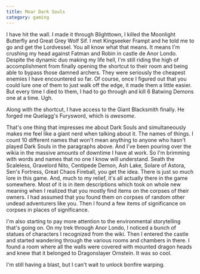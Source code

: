 ```yaml
---
title: Moar Dark Souls
category: gaming
---
```

I have hit the wall. I made it through Blighttown, I killed the Moonlight Butterfly and Great Grey Wolf Sif. I met Kingseeker Frampt and he told me to go and get the Lordvessel. You all know what that means. It means I'm crushing my head against Fatman and Robin in castle de Anor Londo. Despite the dynamic duo making my life hell, I'm still riding the high of accomplishment from finally opening the shortcut to their room and being able to bypass those damned archers. They were seriously the cheapest enemies I have encountered so far. Of course, once I figured out that you could lure one of them to just walk off the edge, it made them a little easier. But every time I died to them, I had to go through and kill 6 Batwing Demons one at a time. Ugh.

Along with the shortcut, I have access to the Giant Blacksmith finally. He forged me Quelagg's Furysword, which is *awesome*.

That's one thing that impresses me about Dark Souls and simultaneously makes me feel like a giant nerd when talking about it. The names of things. I count 10 different names that won't mean anything to anyone who hasn't played Dark Souls in the paragraphs above. And I've been pouring over the wikia in the massive amounts of downtime I have at work. So I'm brimming with words and names that no one I know will understand. Seath the Scaleless, Gravelord Nito, Centipede Demon, Ash Lake, Solare of Astora, Sen's Fortress, Great Chaos Fireball, you get the idea. There is just so much lore in this game. And, much to my relief, it's all actually there in the game somewhere. Most of it is in item descriptions which took on whole new meaning when I realized that you mostly find items on the corpses of their owners. I had assumed that you found them on corpses of random other undead adventurers like you. Then I found a few items of significance on corpses in places of significance.

I'm also starting to pay more attention to the environmental storytelling that's going on. On my trek through Anor Londo, I noticed a bunch of statues of characters I recognized from the wiki. Then I entered the castle and started wandering through the various rooms and chambers in there. I found a room where all the walls were covered with mounted dragon heads and knew that it belonged to Dragonslayer Ornstein. It was so cool.

I'm still having a blast, but I can't wait to unlock bonfire warping.